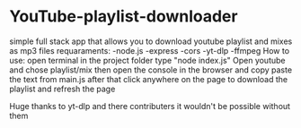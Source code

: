 # YouTube-playlist-downloader
simple full stack app that allows you to download youtube playlist and mixes as mp3 files
requaraments:
-node.js
-express
-cors
-yt-dlp
-ffmpeg
How to use:
open terminal in the project folder type "node index.js"
Open youtube and chose playlist/mix then open the console in the browser and copy paste the text from main.js after that click anywhere on the page to download the playlist and refresh the page 

Huge thanks to yt-dlp and there contributers it wouldn't be possible without them
